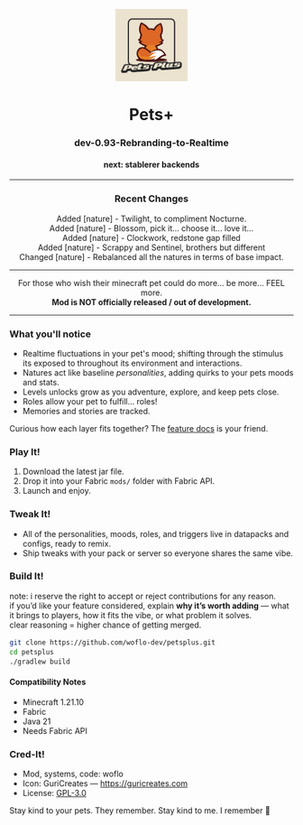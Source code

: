 <p align="center">
  <img src="src/main/resources/assets/petsplus/icon.png"
       alt="Pets+ icon"
       width="128">
</p>

<h1 align="center">Pets+</h1>
<h3 align="center">dev-0.93-Rebranding-to-Realtime</h3>
<h4 align="center">next: stablerer backends</h4>

---

<h3 align="center">Recent Changes</h3>
<ul align="center" style="list-style-type:none; padding-left:0;">
  <li>Added [nature] - Twilight, to compliment Nocturne.</li>
  <li>Added [nature] - Blossom, pick it... choose it... love it...</li>
  <li>Added [nature] - Clockwork, redstone gap filled</li>
  <li>Added [nature] - Scrappy and Sentinel, brothers but different</li>
  <li>Changed [nature] - Rebalanced all the natures in terms of base impact.</li>
</ul>

---

<p align="center">
  For those who wish their minecraft pet could do more... be more... FEEL more.
  <br>
  <strong>Mod is NOT officially released / out of development.</strong>
</p>

---

### What you'll notice
- Realtime fluctuations in your pet's mood; shifting through the stimulus its exposed to throughout its environment and interactions.
- Natures act like baseline *personalities*, adding quirks to your pets moods and stats.
- Levels unlocks grow as you adventure, explore, and keep pets close.
- Roles allow your pet to fulfill... roles!
- Memories and stories are tracked.

Curious how each layer fits together? The [feature docs](docs/features/_readme.md) is your friend.

### Play It!
1. Download the latest jar file. 
2. Drop it into your Fabric `mods/` folder with Fabric API.
3. Launch and enjoy.

### Tweak It!
- All of the personalities, moods, roles, and triggers live in datapacks and configs, ready to remix.
- Ship tweaks with your pack or server so everyone shares the same vibe.

### Build It!
note: i reserve the right to accept or reject contributions for any reason.  
if you’d like your feature considered, explain **why it’s worth adding** — what it brings to players, how it fits the vibe, or what problem it solves.  
clear reasoning = higher chance of getting merged.

```bash
git clone https://github.com/woflo-dev/petsplus.git
cd petsplus
./gradlew build
```
#### Compatibility Notes
- Minecraft 1.21.10
- Fabric
- Java 21
- Needs Fabric API


### Cred-It!
- Mod, systems, code: woflo 
- Icon: GuriCreates — <https://guricreates.com>
- License: [GPL-3.0](LICENSE)

Stay kind to your pets. They remember. Stay kind to me. I remember 🥺
